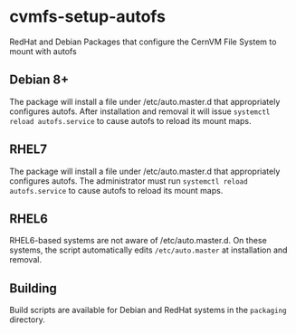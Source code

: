 # cvmfs-setup-autofs
RedHat and Debian Packages that configure the CernVM File System to mount with autofs

## Debian 8+
The package will install a file under /etc/auto.master.d that appropriately
configures autofs. After installation and removal it will issue
`systemctl reload autofs.service` to cause autofs to reload its mount maps.

## RHEL7
The package will install a file under /etc/auto.master.d that appropriately
configures autofs. The administrator must run `systemctl reload autofs.service`
to cause autofs to reload its mount maps.

## RHEL6
RHEL6-based systems are not aware of /etc/auto.master.d. On these systems, the script
automatically edits `/etc/auto.master` at installation and removal.

## Building
Build scripts are available for Debian and RedHat systems in the `packaging` directory.
